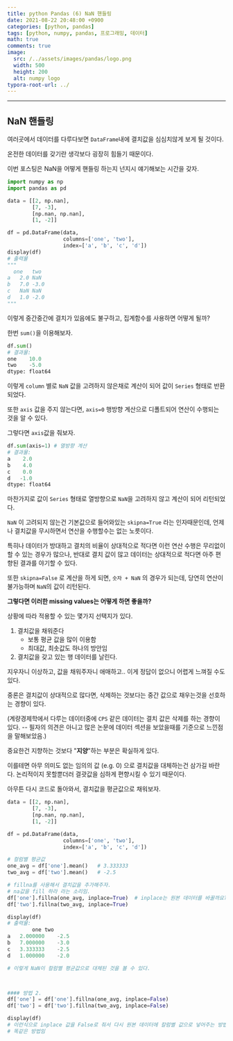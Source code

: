 ```yaml
---
title: python Pandas (6) NaN 핸들링
date: 2021-08-22 20:48:00 +0900
categories: [python, pandas]
tags: [python, numpy, pandas, 프로그래밍, 데이터] 
math: true
comments: true
image:
  src: /../assets/images/pandas/logo.png
  width: 500
  height: 200
  alt: numpy logo
typora-root-url: ../
---
```


---

## NaN 핸들링

여러곳에서 데이터를 다루다보면 `DataFrame`내에 결치값을 심심치않게 보게 될 것이다. 

온전한 데이터를 갖기란 생각보다 굉장히 힘들기 때문이다.

이번 포스팅은 NaN을 어떻게 핸들링 하는지 넌지시 얘기해보는 시간을 갖자.

```python
import numpy as np
import pandas as pd

data = [[2, np.nan],
        [7, -3],
        [np.nan, np.nan],
        [1, -2]]

df = pd.DataFrame(data,
                  columns=['one', 'two'],
                  index=['a', 'b', 'c', 'd'])
display(df)
# 출력물
"""
  one	two
a	2.0	NaN
b	7.0	-3.0
c	NaN	NaN
d	1.0	-2.0
"""
```

이렇게 중간중간에 결치가 있음에도 불구하고, 집계함수를 사용하면 어떻게 될까? 

한번 `sum()`을 이용해보자.

```python
df.sum()
# 결과물:
one    10.0
two    -5.0
dtype: float64
```

이렇게 `column` 별로 `NaN` 값을 고려하지 않은채로 계산이 되어 값이 `Series` 형태로 반환되었다.

또한 `axis` 값을 주지 않는다면, `axis=0` 행방향 계산으로 디폴트되어 연산이 수행되는 것을 알  수 있다.

그렇다면 `axis`값을 줘보자.

```python
df.sum(axis=1) # 열방향 계산
# 결과물:
a    2.0
b    4.0
c    0.0
d   -1.0
dtype: float64
```

 마찬가지로 값이 `Series` 형태로 열방향으로 `NaN`을 고려하지 않고 계산이 되어 리턴되었다.

`NaN` 이 고려되지 않는건 기본값으로 들어와있는 `skipna=True` 라는 인자때문인데, 언제나 결치값을 무시하면서 연산을 수행할수는 없는 노릇이다.

특히나 데이터가 방대하고 결치의 비율이 상대적으로 적다면 이런 연산 수행은 무리없이 할 수 있는 경우가 많으나, 반대로 결치 값이 많고 데이터는 상대적으로 적다면 아주 편향된 결과를 야기할 수 있다.

또한 `skipna=False` 로 계산을 하게 되면, `숫자 + NaN` 의 경우가 되는데, 당연히 연산이 불가능하며 `NaN`의 값이 리턴된다.

**그렇다면 이러한 missing values는 어떻게 하면 좋을까?**

상황에 따라 적용할 수 있는 몇가지 선택지가 있다.

1. 결치값을 채워준다
   - 보통 평균 값을 많이 이용함
   - 최대값, 최솟값도 하나의 방안임
2. 결치값을 갖고 있는 행 데이터를 날린다.

지우자니 이상하고, 값을 채워주자니 애매하고.. 이게 정답이 없으니 어렵게 느껴질 수도 있다.

중론은 결치값이 상대적으로 많다면, 삭제하는 것보다는 중간 값으로 채우는것을 선호하는 경향이 있다. 

(계량경제학에서 다루는 데이터중에 `CPS` 같은 데이터는 결치 값은 삭제를 하는 경향이 있다. -- 필자의 의견은 아니고 많은 논문에 데이터 섹션을 보았을때를 기준으로 느낀점을 말해보았음.)

중요한건 지향하는 것보다 "**지양**"하는 부분은 확실하게 있다. 

이를테면 아무 의미도 없는 임의의 값 (e.g. 0) 으로 결치값을 대체하는건 삼가길 바란다. 논리적이지 못할뿐더러 결괏값을 심하게 편향시킬 수 있기 때문이다.

아무튼 다시 코드로 돌아와서, 결치값을 평균값으로 채워보자.

```python
data = [[2, np.nan],
        [7, -3],
        [np.nan, np.nan],
        [1, -2]]

df = pd.DataFrame(data,
                  columns=['one', 'two'],
                  index=['a', 'b', 'c', 'd'])

# 컬럼별 평균값
one_avg = df['one'].mean()   # 3.333333
two_avg = df['two'].mean()   # -2.5

# fillna를 사용해서 결치값을 추가해주자.
# na값을 fill 하라 라는 소리임.
df['one'].fillna(one_avg, inplace=True)  # inplace는 원본 데이터를 바꿀까요? 라고 물어보는 것이라 생각하면 이해하기 편하다.
df['two'].fillna(two_avg, inplace=True)

display(df)
# 출력물:
      	one	two
a	2.000000	-2.5
b	7.000000	-3.0
c	3.333333	-2.5
d	1.000000	-2.0

# 이렇게 NaN이 컬럼별 평균값으로 대체된 것을 볼 수 있다.



#### 방법 2.
df['one'] = df['one'].fillna(one_avg, inplace=False)
df['two'] = df['two'].fillna(two_avg, inplace=False)

display(df)
# 이런식으로 inplace 값을 False로 줘서 다시 원본 데이터에 칼럼별 값으로 넣어주는 방법도 있다는 것만 알아두자.
# 똑같은 방법임
```



